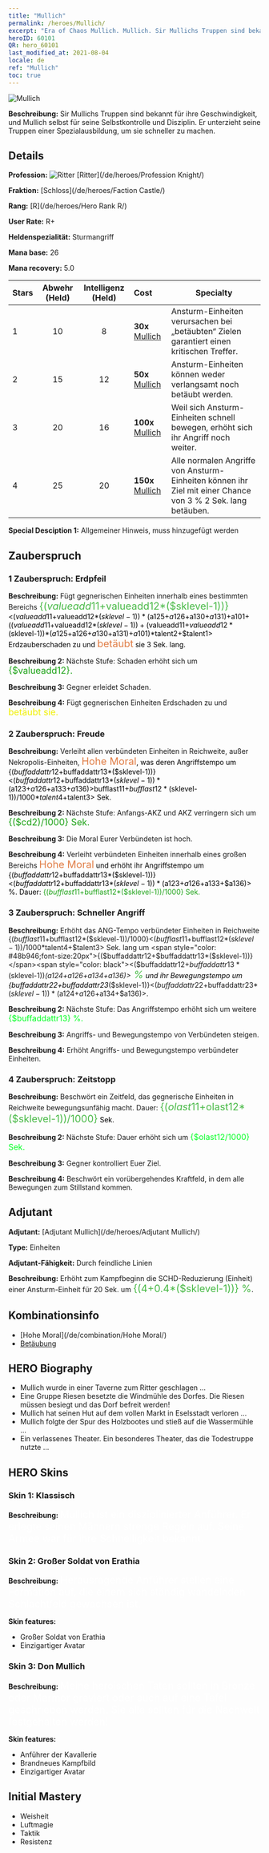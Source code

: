 ```yaml
---
title: "Mullich"
permalink: /heroes/Mullich/
excerpt: "Era of Chaos Mullich. Mullich. Sir Mullichs Truppen sind bekannt für ihre Geschwindigkeit, und Mullich selbst für seine Selbstkontrolle und Disziplin. Er unterzieht seine Truppen einer Spezialausbildung, um sie schneller zu machen."
heroID: 60101
QR: hero_60101
last_modified_at: 2021-08-04
locale: de
ref: "Mullich"
toc: true
---
```

  ![Mullich](/images/h/h_Mullich.jpg)

 **Beschreibung:** Sir Mullichs Truppen sind bekannt für ihre Geschwindigkeit, und Mullich selbst für seine Selbstkontrolle und Disziplin. Er unterzieht seine Truppen einer Spezialausbildung, um sie schneller zu machen.
## Details
 **Profession:** ![Ritter](/images/h/h_prof_1.png)  [Ritter](/de/heroes/Profession Knight/)

 **Fraktion:** [Schloss](/de/heroes/Faction Castle/)

 **Rang:** [R](/de/heroes/Hero Rank R/)

 **User Rate:** R+

 **Heldenspezialität:** Sturmangriff

 **Mana base:** 26

 **Mana recovery:** 5.0


  | Stars | Abwehr (Held) | Intelligenz (Held) | Cost |     Specialty     |
  |---------|:---------------:|:---------------:|:--|--------------------|
  |    1    | 10 | 8 | **30x** [Mullich](/ItemsDE/her_360/) | Ansturm-Einheiten verursachen bei „betäubten“ Zielen garantiert einen kritischen Treffer. |
  |    2    | 15 | 12 | **50x** [Mullich](/ItemsDE/her_360/) | Ansturm-Einheiten können weder verlangsamt noch betäubt werden. |
  |    3    | 20 | 16 | **100x** [Mullich](/ItemsDE/her_360/) | Weil sich Ansturm-Einheiten schnell bewegen, erhöht sich ihr Angriff noch weiter. |
  |    4    | 25 | 20 | **150x** [Mullich](/ItemsDE/her_360/) | Alle normalen Angriffe von Ansturm-Einheiten können ihr Ziel mit einer Chance von 3 % 2 Sek. lang betäuben. |

 **Special Desciption 1:** Allgemeiner Hinweis, muss hinzugefügt werden

## Zauberspruch
### 1 Zauberspruch: Erdpfeil
 **Beschreibung:** Fügt gegnerischen Einheiten innerhalb eines bestimmten Bereichs <span style="color: #48b946;font-size:20px">{($valueadd11+$valueadd12*($sklevel-1))}</span><span style="color: black"><($valueadd11+$valueadd12*($sklevel-1))*($a125+$a126+$a130+$a131)+$a101+(($valueadd11+$valueadd12*($sklevel-1))+($valueadd11+$valueadd12*($sklevel-1))*($a125+$a126+$a130+$a131)+$a101)*$talent2+$talent1> Erdzauberschaden zu und <span style="color: #e07c44;font-size:20px">betäubt</span><span style="color: black"> sie 3 Sek. lang.

 **Beschreibung 2:** Nächste Stufe: Schaden erhöht sich um <span style="color: #1ca216;font-size:18px">{$valueadd12}.</span><span style="color: black">

 **Beschreibung 3:** Gegner erleidet Schaden.

 **Beschreibung 4:** Fügt gegnerischen Einheiten Erdschaden zu und <span style="color: #f0f000;font-size:18px">betäubt sie.</span><span style="color: black">

### 2 Zauberspruch: Freude
 **Beschreibung:** Verleiht allen verbündeten Einheiten in Reichweite, außer Nekropolis-Einheiten, <span style="color: #e07c44;font-size:20px">Hohe Moral</span><span style="color: black">, was deren Angriffstempo um {($buffaddattr12+$buffaddattr13*($sklevel-1))}<($buffaddattr12+$buffaddattr13*($sklevel-1))*($a123+$a126+$a133+$a136)> % erhöht. Dauer: <span style="color: #48b946;font-size:20px">{($bufflast11+$bufflast12*($sklevel-1))/1000}</span><span style="color: black"><($bufflast11+$bufflast12*($sklevel-1))/1000*$talent4+$talent3> Sek.

 **Beschreibung 2:** Nächste Stufe: Anfangs-AKZ und AKZ verringern sich um <span style="color: #1ca216;font-size:18px">{($cd2)/1000} Sek.</span><span style="color: black">

 **Beschreibung 3:** Die Moral Eurer Verbündeten ist hoch.

 **Beschreibung 4:** Verleiht verbündeten Einheiten innerhalb eines großen Bereichs <span style="color: #e07c44;font-size:20px">Hohe Moral</span><span style="color: black"> und erhöht ihr Angriffstempo um {($buffaddattr12+$buffaddattr13*($sklevel-1))}<($buffaddattr12+$buffaddattr13*($sklevel-1))*($a123+$a126+$a133+$a136)> %. Dauer: <span style="color: #1ca216">{($bufflast11+$bufflast12*($sklevel-1))/1000} Sek.</span><span style="color: black">

### 3 Zauberspruch: Schneller Angriff
 **Beschreibung:** Erhöht das ANG-Tempo verbündeter Einheiten in Reichweite {($bufflast11+$bufflast12*($sklevel-1))/1000}<($bufflast11+$bufflast12*($sklevel-1))/1000*$talent4+$talent3> Sek. lang um <span style="color: #48b946;font-size:20px">{($buffaddattr12+$buffaddattr13*($sklevel-1))}</span><span style="color: black"><($buffaddattr12+$buffaddattr13*($sklevel-1))*($a124+$a126+$a134+$a136)><span style="color: #48b946;font-size:20px"> %</span><span style="color: black"> und ihr Bewegungstempo um {$buffaddattr22+$buffaddattr23*($sklevel-1)}<($buffaddattr22+$buffaddattr23*($sklevel-1))*($a124+$a126+$a134+$a136)>.

 **Beschreibung 2:** Nächste Stufe: Das Angriffstempo erhöht sich um weitere <span style="color: #00ff22;font-size:16px">{$buffaddattr13} %.</span><span style="color: black">

 **Beschreibung 3:** Angriffs- und Bewegungstempo von Verbündeten steigen.

 **Beschreibung 4:** Erhöht Angriffs- und Bewegungstempo verbündeter Einheiten.

### 4 Zauberspruch: Zeitstopp
 **Beschreibung:** Beschwört ein Zeitfeld, das gegnerische Einheiten in Reichweite bewegungsunfähig macht. Dauer: <span style="color: #48b946;font-size:20px">{($olast11+$olast12*($sklevel-1))/1000}</span><span style="color: black"> Sek.

 **Beschreibung 2:** Nächste Stufe: Dauer erhöht sich um <span style="color: #00ff22;font-size:16px">{$olast12/1000} Sek.</span><span style="color: black">

 **Beschreibung 3:** Gegner kontrolliert Euer Ziel.

 **Beschreibung 4:** Beschwört ein vorübergehendes Kraftfeld, in dem alle Bewegungen zum Stillstand kommen.


## Adjutant

 **Adjutant:**  [Adjutant Mullich](/de/heroes/Adjutant Mullich/) 

 **Type:**  Einheiten 

 **Adjutant-Fähigkeit:**  Durch feindliche Linien 

 **Beschreibung:** Erhöht zum Kampfbeginn die SCHD-Reduzierung (Einheit) einer Ansturm-Einheit für 20 Sek. um <span style="color: #48b946;font-size:20px">{(4+0.4*($sklevel-1))} %</span><span style="color: black">.

## Kombinationsinfo

* [Hohe Moral](/de/combination/Hohe Moral/) 
* [Betäubung](/de/combination/Betäubung/) 

## HERO Biography
   - Mullich wurde in einer Taverne zum Ritter geschlagen ...
   - Eine Gruppe Riesen besetzte die Windmühle des Dorfes. Die Riesen müssen besiegt und das Dorf befreit werden!
   - Mullich hat seinen Hut auf dem vollen Markt in Eselsstadt verloren ...
   - Mullich folgte der Spur des Holzbootes und stieß auf die Wassermühle ...
   - Ein verlassenes Theater. Ein besonderes Theater, das die Todestruppe nutzte ...

## HERO Skins
### Skin 1: **Klassisch**

 **Beschreibung:** <span style="color: #ffffff;font-size:20px">Mullich ist ein disziplinierter Anführer. Er erlegte seinen Männern strenge Regeln auf. Seine Armee war für ihre Schnelligkeit bekannt.</span>


### Skin 2: **Großer Soldat von Erathia**

 **Beschreibung:** <span style="color: #ffffff;font-size:20px">Herausragende Anführer stellen eine Formation auf, die einem sich ständig wandelnden Schlachtfeld gewachsen ist.</span>

 **Skin features:** 

   - Großer Soldat von Erathia
   - Einzigartiger Avatar

### Skin 3: **Don Mullich**

 **Beschreibung:** <span style="color: #ffffff;font-size:20px">Meine heroischen Taten sollten in Bronze oder Marmor graviert oder auch auf eine Tafel geschrieben werden. Sie alle sollten für die Nachwelt festgehalten werden!</span>

 **Skin features:** 

   - Anführer der Kavallerie
   - Brandneues Kampfbild
   - Einzigartiger Avatar


## Initial Mastery
   - Weisheit
   - Luftmagie
   - Taktik
   - Resistenz

